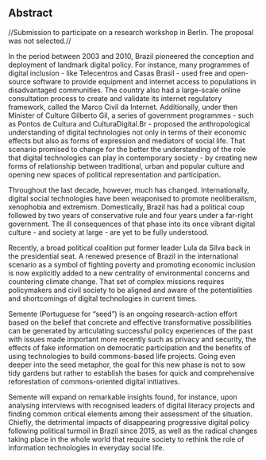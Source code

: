 ## Abstract

//Submission to participate on a research workshop in Berlin. The proposal was not selected.//

In the period between 2003 and 2010, Brazil pioneered the conception and deployment of landmark digital policy. For instance, many programmes of digital inclusion - like Telecentros and Casas Brasil - used free and open-source software to provide equipment and internet access to populations in disadvantaged communities. The country also had a large-scale online consultation process to create and validate its internet regulatory framework, called the Marco Civil da Internet. Additionally, under then Minister of Culture Gilberto Gil, a series of government programmes - such as Pontos de Cultura and CulturaDigital.Br - proposed the anthropological understanding of digital technologies not only in terms of their economic effects but also as forms of expression and mediators of social life. That scenario promised to change for the better the understanding of the role that digital technologies can play in contemporary society - by creating new forms of relationship between traditional, urban and popular culture and opening new spaces of political representation and participation.

Throughout the last decade, however, much has changed. Internationally, digital social technologies have been weaponised to promote neoliberalism, xenophobia and extremism. Domestically, Brazil has had a political coup followed by two years of conservative rule and four years under a far-right government. The ill consequences of that phase into its once vibrant digital culture - and society at large - are yet to be fully understood.

Recently, a broad political coalition put former leader Lula da Silva back in the presidential seat. A renewed presence of Brazil in the international scenario as a symbol of fighting poverty and promoting economic inclusion is now explicitly added to a new centrality of environmental concerns and countering climate change. That set of complex missions requires policymakers and civil society to be aligned and aware of the potentialities and shortcomings of digital technologies in current times.

Semente (Portuguese for “seed”) is an ongoing research-action effort based on the belief that concrete and effective transformative possibilities can be generated by articulating successful policy experiences of the past with issues made important more recently such as privacy and security, the effects of fake information on democratic participation and the benefits of using technologies to build commons-based life projects. Going even deeper into the seed metaphor, the goal for this new phase is not to sow tidy gardens but rather to establish the bases for quick and comprehensive reforestation of commons-oriented digital initiatives. 

Semente will expand on remarkable insights found, for instance, upon analysing interviews with recognised leaders of digital literacy projects and finding common critical elements among their assessment of the situation. Chiefly, the detrimental impacts of disappearing progressive digital policy following political turmoil in Brazil since 2015, as well as the radical changes taking place in the whole world that require society to rethink the role of information technologies in everyday social life.
